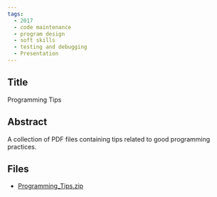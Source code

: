 ```yaml
---
tags:
  - 2017
  - code maintenance
  - program design
  - soft skills
  - testing and debugging
  - Presentation
---
```

    
## Title

Programming Tips

## Abstract

A collection of PDF files containing tips related to good programming practices.

## Files

- [Programming_Tips.zip](https://www.russellgordon.ca/acse/cemc-cse-resources/resources/2017/Linda_Soulliere/Programming_Tips.zip)
